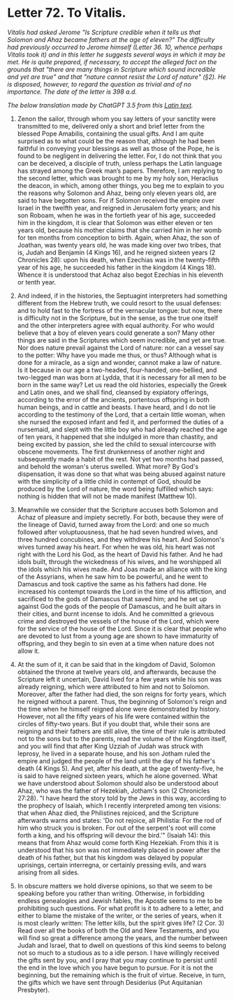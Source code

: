 <h1>Letter 72. To Vitalis.</h1>

<p><i>Vitalis had asked Jerome "Is Scripture credible when it tells us that Solomon and Ahaz became fathers at the age of eleven?" The difficulty had previously occurred to Jerome himself (Letter 36. 10, whence perhaps Vitalis took it) and in this letter he suggests several ways in which it may be met. He is quite prepared, if necessary, to accept the alleged fact on the grounds that "there are many things in Scripture which sound incredible and yet are true" and that "nature cannot resist the Lord of nature" (&#167;2). He is disposed, however, to regard the question as trivial and of no importance. The date of the letter is 398 a.d.

The below translation made by ChatGPT 3.5 from this <a href='https://catholiclibrary.org/library/view?docId=Fathers-OR/PL.022.html;chunk.id=00000293'>Latin text</a>.</i></p>

1. Zenon the sailor, through whom you say letters of your sanctity were transmitted to me, delivered only a short and brief letter from the blessed Pope Amabilis, containing the usual gifts. And I am quite surprised as to what could be the reason that, although he had been faithful in conveying your blessings as well as those of the Pope, he is found to be negligent in delivering the letter. For, I do not think that you can be deceived, a disciple of truth, unless perhaps the Latin language has strayed among the Greek man’s papers. Therefore, I am replying to the second letter, which was brought to me by my holy son, Heraclius the deacon, in which, among other things, you beg me to explain to you the reasons why Solomon and Ahaz, being only eleven years old, are said to have begotten sons. For if Solomon received the empire over Israel in the twelfth year, and reigned in Jerusalem forty years; and his son Roboam, when he was in the fortieth year of his age, succeeded him in the kingdom, it is clear that Solomon was either eleven or ten years old, because his mother claims that she carried him in her womb for ten months from conception to birth. Again, when Ahaz, the son of Joathan, was twenty years old, he was made king over two tribes, that is, Judah and Benjamin (4 Kings 16), and he reigned sixteen years (2 Chronicles 28): upon his death, when Ezechias was in the twenty-fifth year of his age, he succeeded his father in the kingdom (4 Kings 18). Whence it is understood that Achaz also begot Ezechias in his eleventh or tenth year.

2. And indeed, if in the histories, the Septuagint interpreters had something different from the Hebrew truth, we could resort to the usual defenses: and to hold fast to the fortress of the vernacular tongue: but now, there is difficulty not in the Scripture, but in the sense, as the true one itself and the other interpreters agree with equal authority. For who would believe that a boy of eleven years could generate a son? Many other things are said in the Scriptures which seem incredible, and yet are true. Nor does nature prevail against the Lord of nature: nor can a vessel say to the potter: Why have you made me thus, or thus? Although what is done for a miracle, as a sign and wonder, cannot make a law of nature. Is it because in our age a two-headed, four-handed, one-bellied, and two-legged man was born at Lydda, that it is necessary for all men to be born in the same way? Let us read the old histories, especially the Greek and Latin ones, and we shall find, cleansed by expiatory offerings, according to the error of the ancients, portentous offspring in both human beings, and in cattle and beasts. I have heard, and I do not lie according to the testimony of the Lord, that a certain little woman, when she nursed the exposed infant and fed it, and performed the duties of a nursemaid, and slept with the little boy who had already reached the age of ten years, it happened that she indulged in more than chastity, and being excited by passion, she led the child to sexual intercourse with obscene movements. The first drunkenness of another night and subsequently made a habit of the rest. Not yet two months had passed, and behold the woman's uterus swelled. What more? By God's dispensation, it was done so that what was being abused against nature with the simplicity of a little child in contempt of God, should be produced by the Lord of nature, the word being fulfilled which says: nothing is hidden that will not be made manifest (Matthew 10).

3. Meanwhile we consider that the Scripture accuses both Solomon and Achaz of pleasure and impiety secretly. For both, because they were of the lineage of David, turned away from the Lord: and one so much followed after voluptuousness, that he had seven hundred wives, and three hundred concubines, and they withdrew his heart. And Solomon's wives turned away his heart. For when he was old, his heart was not right with the Lord his God, as the heart of David his father. And he had idols built, through the wickedness of his wives, and he worshipped all the idols which his wives made. And Joas made an alliance with the king of the Assyrians, when he saw him to be powerful, and he went to Damascus and took captive the same as his fathers had done.  He increased his contempt towards the Lord in the time of his affliction, and sacrificed to the gods of Damascus that saved him; and he set up against God the gods of the people of Damascus, and he built altars in their cities, and burnt incense to idols. And he committed a grievous crime and destroyed the vessels of the house of the Lord, which were for the service of the house of the Lord. Since it is clear that people who are devoted to lust from a young age are shown to have immaturity of offspring, and they begin to sin even at a time when nature does not allow it.

4. At the sum of it, it can be said that in the kingdom of David, Solomon obtained the throne at twelve years old, and afterwards, because the Scripture left it uncertain, David lived for a few years while his son was already reigning, which were attributed to him and not to Solomon. Moreover, after the father had died, the son reigns for forty years, which he reigned without a parent. Thus, the beginning of Solomon's reign and the time when he himself reigned alone were demonstrated by history. However, not all the fifty years of his life were contained within the circles of fifty-two years. But if you doubt that, while their sons are reigning and their fathers are still alive, the time of their rule is attributed not to the sons but to the parents, read the volume of the Kingdom itself, and you will find that after King Uzziah of Judah was struck with leprosy, he lived in a separate house, and his son Jotham ruled the empire and judged the people of the land until the day of his father's death (4 Kings 5). And yet, after his death, at the age of twenty-five, he is said to have reigned sixteen years, which he alone governed. What we have understood about Solomon should also be understood about Ahaz, who was the father of Hezekiah, Jotham's son (2 Chronicles 27:28). "I have heard the story told by the Jews in this way, according to the prophecy of Isaiah, which I recently interpreted among ten visions: that when Ahaz died, the Philistines rejoiced, and the Scripture afterwards warns and states: 'Do not rejoice, all Philistia: For the rod of him who struck you is broken. For out of the serpent's root will come forth a king, and his offspring will devour the bird.'" (Isaiah 14): this means that from Ahaz would come forth King Hezekiah. From this it is understood that his son was not immediately placed in power after the death of his father, but that his kingdom was delayed by popular uprisings, certain interregna, or certainly pressing evils, and wars arising from all sides.

5. In obscure matters we hold diverse opinions, so that we seem to be speaking before you rather than writing. Otherwise, in forbidding endless genealogies and Jewish fables, the Apostle seems to me to be prohibiting such questions. For what profit is it to adhere to a letter, and either to blame the mistake of the writer, or the series of years, when it is most clearly written: The letter kills, but the spirit gives life? (2 Cor. 3) Read over all the books of both the Old and New Testaments, and you will find so great a difference among the years, and the number between Judah and Israel, that to dwell on questions of this kind seems to belong not so much to a studious as to a idle person. I have willingly received the gifts sent by you, and I pray that you may continue to persist until the end in the love which you have begun to pursue. For it is not the beginning, but the remaining which is the fruit of virtue. Receive, in turn, the gifts which we have sent through Desiderius (Put Aquitanian Presbyter).
